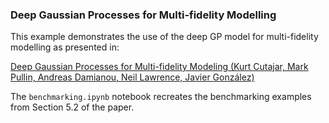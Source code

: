 ### Deep Gaussian Processes for Multi-fidelity Modelling

This example demonstrates the use of the deep GP model for multi-fidelity modelling as presented in:

[Deep Gaussian Processes for Multi-fidelity Modeling (Kurt Cutajar, Mark Pullin, Andreas Damianou, Neil Lawrence, Javier González)](https://arxiv.org/abs/1903.07320)

The `benchmarking.ipynb` notebook recreates the benchmarking examples from Section 5.2 of the paper.